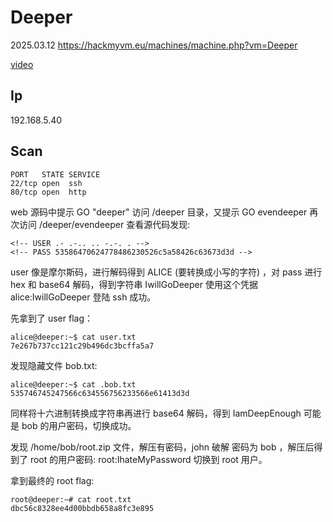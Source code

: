 # Deeper

2025.03.12 https://hackmyvm.eu/machines/machine.php?vm=Deeper

[video](https://www.bilibili.com/video/BV1L8QHYWEsy/?spm_id_from=333.1387.collection.video_card.click&vd_source=aed2f374c732513d2e535afafb1fd2ec)

## Ip

192.168.5.40

## Scan

```
PORT   STATE SERVICE
22/tcp open  ssh
80/tcp open  http
```

web 源码中提示 GO "deeper" 访问 /deeper 目录，又提示 GO evendeeper 再次访问 /deeper/evendeeper 查看源代码发现:

```
<!-- USER .- .-.. .. -.-. . -->
<!-- PASS 53586470624778486230526c5a58426c63673d3d -->
```

user 像是摩尔斯码，进行解码得到 ALICE (要转换成小写的字符) ，对 pass 进行 hex 和 base64 解码，得到字符串 IwillGoDeeper 使用这个凭据 alice:IwillGoDeeper 登陆 ssh 成功。

先拿到了 user flag：

```
alice@deeper:~$ cat user.txt
7e267b737cc121c29b496dc3bcffa5a7
```

发现隐藏文件 bob.txt:

```
alice@deeper:~$ cat .bob.txt
535746745247566c634556756233566e61413d3d
```

同样将十六进制转换成字符串再进行 base64 解码，得到 IamDeepEnough 可能是 bob 的用户密码，切换成功。

发现 /home/bob/root.zip 文件，解压有密码，john 破解 密码为 bob ，解压后得到了 root 的用户密码: root:IhateMyPassword 切换到 root 用户。

拿到最终的 root flag:

```
root@deeper:~# cat root.txt
dbc56c8328ee4d00bbdb658a8fc3e895
```
